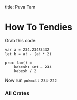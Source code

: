 title: Puva Tam
# How To Tendies

Grab this code:

```
var a = 234.23423432
let b = a! - (a! * 2)

proc fam() =
    kabesh: int = 234
    kabesh / 2
```

Now run `pokmctl 234-222`

### All Crates 